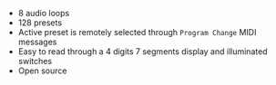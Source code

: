 * 8 audio loops
* 128 presets
* Active preset is remotely selected through `Program Change` MIDI messages
* Easy to read through a 4 digits 7 segments display and illuminated switches
* Open source
